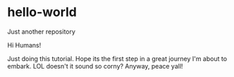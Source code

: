 # hello-world
Just another repository

Hi Humans!

Just doing this tutorial. Hope its the first step in a great journey I'm about to embark. 
LOL doesn't it sound so corny? Anyway, peace yall!
